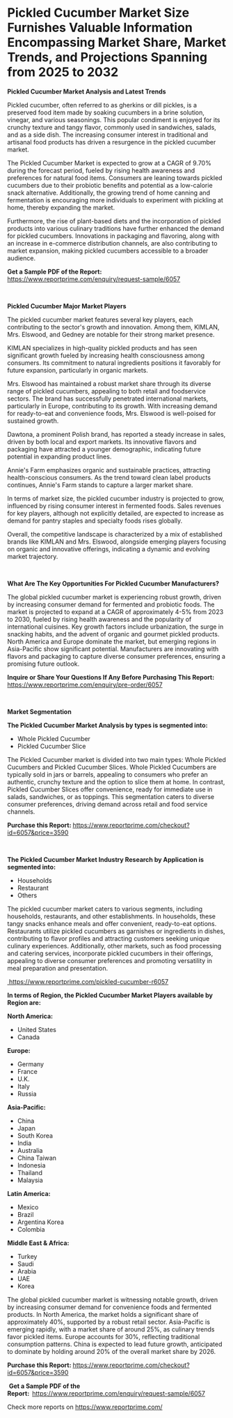 <p><h1>Pickled Cucumber Market Size Furnishes Valuable Information Encompassing Market Share, Market Trends, and Projections Spanning from 2025 to 2032</h1></p><p><strong>Pickled Cucumber Market Analysis and Latest Trends</strong></p>
<p><p>Pickled cucumber, often referred to as gherkins or dill pickles, is a preserved food item made by soaking cucumbers in a brine solution, vinegar, and various seasonings. This popular condiment is enjoyed for its crunchy texture and tangy flavor, commonly used in sandwiches, salads, and as a side dish. The increasing consumer interest in traditional and artisanal food products has driven a resurgence in the pickled cucumber market.</p><p>The Pickled Cucumber Market is expected to grow at a CAGR of 9.70% during the forecast period, fueled by rising health awareness and preferences for natural food items. Consumers are leaning towards pickled cucumbers due to their probiotic benefits and potential as a low-calorie snack alternative. Additionally, the growing trend of home canning and fermentation is encouraging more individuals to experiment with pickling at home, thereby expanding the market.</p><p>Furthermore, the rise of plant-based diets and the incorporation of pickled products into various culinary traditions have further enhanced the demand for pickled cucumbers. Innovations in packaging and flavoring, along with an increase in e-commerce distribution channels, are also contributing to market expansion, making pickled cucumbers accessible to a broader audience.</p></p>
<p><strong>Get a Sample PDF of the Report:&nbsp;</strong> <a href="https://www.reportprime.com/enquiry/request-sample/6057?utm_campaign=2952&utm_medium=2&utm_source=Github&utm_content=ia&utm_term=19032025&utm_id=pickled-cucumber">https://www.reportprime.com/enquiry/request-sample/6057</a></p>
<p>&nbsp;</p>
<p><strong>Pickled Cucumber Major Market Players</strong></p>
<p><p>The pickled cucumber market features several key players, each contributing to the sector's growth and innovation. Among them, KIMLAN, Mrs. Elswood, and Gedney are notable for their strong market presence. </p><p>KIMLAN specializes in high-quality pickled products and has seen significant growth fueled by increasing health consciousness among consumers. Its commitment to natural ingredients positions it favorably for future expansion, particularly in organic markets.</p><p>Mrs. Elswood has maintained a robust market share through its diverse range of pickled cucumbers, appealing to both retail and foodservice sectors. The brand has successfully penetrated international markets, particularly in Europe, contributing to its growth. With increasing demand for ready-to-eat and convenience foods, Mrs. Elswood is well-poised for sustained growth.</p><p>Dawtona, a prominent Polish brand, has reported a steady increase in sales, driven by both local and export markets. Its innovative flavors and packaging have attracted a younger demographic, indicating future potential in expanding product lines.</p><p>Annie's Farm emphasizes organic and sustainable practices, attracting health-conscious consumers. As the trend toward clean label products continues, Annie's Farm stands to capture a larger market share.</p><p>In terms of market size, the pickled cucumber industry is projected to grow, influenced by rising consumer interest in fermented foods. Sales revenues for key players, although not explicitly detailed, are expected to increase as demand for pantry staples and specialty foods rises globally.</p><p>Overall, the competitive landscape is characterized by a mix of established brands like KIMLAN and Mrs. Elswood, alongside emerging players focusing on organic and innovative offerings, indicating a dynamic and evolving market trajectory.</p></p>
<p>&nbsp;</p>
<p><strong>What Are The Key Opportunities For Pickled Cucumber Manufacturers?</strong></p>
<p><p>The global pickled cucumber market is experiencing robust growth, driven by increasing consumer demand for fermented and probiotic foods. The market is projected to expand at a CAGR of approximately 4-5% from 2023 to 2030, fueled by rising health awareness and the popularity of international cuisines. Key growth factors include urbanization, the surge in snacking habits, and the advent of organic and gourmet pickled products. North America and Europe dominate the market, but emerging regions in Asia-Pacific show significant potential. Manufacturers are innovating with flavors and packaging to capture diverse consumer preferences, ensuring a promising future outlook.</p></p>
<p><strong>Inquire or Share Your Questions If Any Before Purchasing This Report:</strong> <a href="https://www.reportprime.com/enquiry/pre-order/6057?utm_campaign=2952&utm_medium=2&utm_source=Github&utm_content=ia&utm_term=19032025&utm_id=pickled-cucumber">https://www.reportprime.com/enquiry/pre-order/6057</a></p>
<p>&nbsp;</p>
<p><strong>Market Segmentation</strong></p>
<p><strong>The Pickled Cucumber Market Analysis by types is segmented into:</strong></p>
<p><ul><li>Whole Pickled Cucumber</li><li>Pickled Cucumber Slice</li></ul></p>
<p><p>The Pickled Cucumber market is divided into two main types: Whole Pickled Cucumbers and Pickled Cucumber Slices. Whole Pickled Cucumbers are typically sold in jars or barrels, appealing to consumers who prefer an authentic, crunchy texture and the option to slice them at home. In contrast, Pickled Cucumber Slices offer convenience, ready for immediate use in salads, sandwiches, or as toppings. This segmentation caters to diverse consumer preferences, driving demand across retail and food service channels.</p></p>
<p><strong>Purchase this Report:&nbsp;</strong><a href="https://www.reportprime.com/checkout?id=6057&price=3590&utm_campaign=2952&utm_medium=2&utm_source=Github&utm_content=ia&utm_term=19032025&utm_id=pickled-cucumber">https://www.reportprime.com/checkout?id=6057&price=3590</a></p>
<p>&nbsp;</p>
<p><strong>The Pickled Cucumber Market Industry Research by Application is segmented into:</strong></p>
<p><ul><li>Households</li><li>Restaurant</li><li>Others</li></ul></p>
<p><p>The pickled cucumber market caters to various segments, including households, restaurants, and other establishments. In households, these tangy snacks enhance meals and offer convenient, ready-to-eat options. Restaurants utilize pickled cucumbers as garnishes or ingredients in dishes, contributing to flavor profiles and attracting customers seeking unique culinary experiences. Additionally, other markets, such as food processing and catering services, incorporate pickled cucumbers in their offerings, appealing to diverse consumer preferences and promoting versatility in meal preparation and presentation.</p></p>
<p><a href="https://www.reportprime.com/pickled-cucumber-r6057?utm_campaign=2952&utm_medium=2&utm_source=Github&utm_content=ia&utm_term=19032025&utm_id=pickled-cucumber">&nbsp;https://www.reportprime.com/pickled-cucumber-r6057</a></p>
<p><strong>In terms of Region, the Pickled Cucumber Market Players available by Region are:</strong></p>
<p>
    <p> <strong> North America: </strong>
        <ul>
            <li>United States</li>
            <li>Canada</li>
        </ul>
        </p> 
    <p> <strong> Europe: </strong>
        <ul>
            <li>Germany</li>
            <li>France</li>
            <li>U.K.</li>
            <li>Italy</li>
            <li>Russia</li>
        </ul>
        </p> 
    <p> <strong> Asia-Pacific: </strong>
        <ul>
            <li>China</li>
            <li>Japan</li>
            <li>South Korea</li>
            <li>India</li>
            <li>Australia</li>
            <li>China Taiwan</li>
            <li>Indonesia</li>
            <li>Thailand</li>
            <li>Malaysia</li>
        </ul>
        </p> 
    <p> <strong> Latin America: </strong>
        <ul>
            <li>Mexico</li>
            <li>Brazil</li>
            <li>Argentina Korea</li>
            <li>Colombia</li>
        </ul>
        </p> 
    <p> <strong> Middle East & Africa: </strong>
        <ul>
            <li>Turkey</li>
            <li>Saudi</li>
            <li>Arabia</li>
            <li>UAE</li>
            <li>Korea</li>
        </ul>
    </p>
    </p>
<p><p>The global pickled cucumber market is witnessing notable growth, driven by increasing consumer demand for convenience foods and fermented products. In North America, the market holds a significant share of approximately 40%, supported by a robust retail sector. Asia-Pacific is emerging rapidly, with a market share of around 25%, as culinary trends favor pickled items. Europe accounts for 30%, reflecting traditional consumption patterns. China is expected to lead future growth, anticipated to dominate by holding around 20% of the overall market share by 2026.</p></p>
<p><strong>Purchase this Report: </strong><a href="https://www.reportprime.com/checkout?id=6057&price=3590&utm_campaign=2952&utm_medium=2&utm_source=Github&utm_content=ia&utm_term=19032025&utm_id=pickled-cucumber">https://www.reportprime.com/checkout?id=6057&price=3590</a></p>
<p>&nbsp;<strong>Get a Sample PDF of the Report:&nbsp;&nbsp;</strong><a href="https://www.reportprime.com/enquiry/request-sample/6057?utm_campaign=2952&utm_medium=2&utm_source=Github&utm_content=ia&utm_term=19032025&utm_id=pickled-cucumber">https://www.reportprime.com/enquiry/request-sample/6057</a></p>
<p><strong></strong></p>
<p>Check more reports on <a href="https://www.reportprime.com/?utm_campaign=2952&utm_medium=2&utm_source=Github&utm_content=ia&utm_term=19032025&utm_id=pickled-cucumber">https://www.reportprime.com/</a></p>